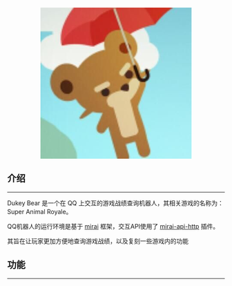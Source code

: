 <p align="center">
    <img align="center" src="https://github.com/fishsiyu/Dukey-Bear-QQ/blob/main/doc/bear.jpg" />
</p>

## 介绍
---
Dukey Bear 是一个在 QQ 上交互的游戏战绩查询机器人，其相关游戏的名称为： Super Animal Royale。

QQ机器人的运行环境是基于 <a href="https://github.com/mamoe/mirai">mirai</a> 框架，交互API使用了 <a href="https://github.com/project-mirai/mirai-api-http">mirai-api-http</a> 插件。

其旨在让玩家更加方便地查询游戏战绩，以及复刻一些游戏内的功能

## 功能
---
